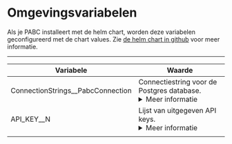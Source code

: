 

# Omgevingsvariabelen

Als je PABC installeert met de helm chart, worden deze variabelen geconfigureerd met de chart values. Zie [de helm chart in github](https://github.com/PodiumD-Autorisatie-Beheer-Component/PABC-API/tree/main/charts/pabc) voor meer informatie.
 
---------------------------------
| **Variabele**                      | **Waarde**                                                     |
|------------------------------------|----------------------------------------------------------------|
| ConnectionStrings__PabcConnection | Connectiestring voor de Postgres database. <details> <summary>Meer informatie </summary> Volgens het format `Host=my-hostname; Database=database-name; Username=my-username; Password=my-secret-password`. In de helm chart worden deze waardes individueel opgegeven onder `settings.database`. </details> |
| API_KEY__N            | Lijst van uitgegeven API keys. <details> <summary>Meer informatie </summary>Er kunnen meerdere API keys opgenomen worden in de configuratie: API_KEY__0, API_KEY__1, etc. De API keys kunnen elke willekeurige waarde hebben. Calls naar de api moeten voorzien zijn van een 'X-API-KEY' header met als waarde een van deze API keys. In de helm chart worden deze waardes opgegeven onder `settings.apiKeys` </details>         |
|  |  |
